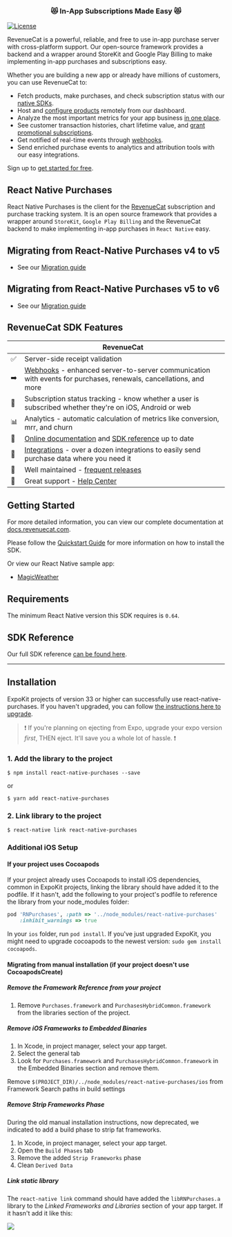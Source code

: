 <h3 align="center">😻 In-App Subscriptions Made Easy 😻</h3>

[![License](https://img.shields.io/cocoapods/l/RevenueCat.svg?style=flat)](http://cocoapods.org/pods/RevenueCat)

RevenueCat is a powerful, reliable, and free to use in-app purchase server with cross-platform support. Our open-source framework provides a backend and a wrapper around StoreKit and Google Play Billing to make implementing in-app purchases and subscriptions easy. 

Whether you are building a new app or already have millions of customers, you can use RevenueCat to:

  * Fetch products, make purchases, and check subscription status with our [native SDKs](https://docs.revenuecat.com/docs/installation). 
  * Host and [configure products](https://docs.revenuecat.com/docs/entitlements) remotely from our dashboard. 
  * Analyze the most important metrics for your app business [in one place](https://docs.revenuecat.com/docs/charts).
  * See customer transaction histories, chart lifetime value, and [grant promotional subscriptions](https://docs.revenuecat.com/docs/customers).
  * Get notified of real-time events through [webhooks](https://docs.revenuecat.com/docs/webhooks).
  * Send enriched purchase events to analytics and attribution tools with our easy integrations.

Sign up to [get started for free](https://app.revenuecat.com/signup).

## React Native Purchases

React Native Purchases is the client for the [RevenueCat](https://www.revenuecat.com/) subscription and purchase tracking system. It is an open source framework that provides a wrapper around `StoreKit`, `Google Play Billing` and the RevenueCat backend to make implementing in-app purchases in `React Native` easy.

## Migrating from React-Native Purchases v4 to v5
- See our [Migration guide](./v4_to_v5_migration_guide.md)

## Migrating from React-Native Purchases v5 to v6
- See our [Migration guide](./migrations/v6-MIGRATION.md)

## RevenueCat SDK Features
|   | RevenueCat |
| --- | --- |
✅ | Server-side receipt validation
➡️ | [Webhooks](https://docs.revenuecat.com/docs/webhooks) - enhanced server-to-server communication with events for purchases, renewals, cancellations, and more   
🎯 | Subscription status tracking - know whether a user is subscribed whether they're on iOS, Android or web  
📊 | Analytics - automatic calculation of metrics like conversion, mrr, and churn  
📝 | [Online documentation](https://docs.revenuecat.com/docs) and [SDK reference](https://revenuecat.github.io/react-native-purchases-docs/) up to date  
🔀 | [Integrations](https://www.revenuecat.com/integrations) - over a dozen integrations to easily send purchase data where you need it  
💯 | Well maintained - [frequent releases](https://github.com/RevenueCat/purchases-ios/releases)  
📮 | Great support - [Help Center](https://revenuecat.zendesk.com) 

## Getting Started
For more detailed information, you can view our complete documentation at [docs.revenuecat.com](https://docs.revenuecat.com/docs).

Please follow the [Quickstart Guide](https://docs.revenuecat.com/docs/) for more information on how to install the SDK.

Or view our React Native sample app:
- [MagicWeather](examples/MagicWeather)

## Requirements

The minimum React Native version this SDK requires is `0.64`.

## SDK Reference
Our full SDK reference [can be found here](https://revenuecat.github.io/react-native-purchases-docs/).

---

## Installation

ExpoKit projects of version 33 or higher can successfully use react-native-purchases. If you haven't upgraded, you can follow [the instructions here to upgrade](https://docs.expo.io/versions/latest/expokit/expokit/#upgrading-expokit). 

> ❗️ If you're planning on ejecting from Expo, upgrade your expo version _first_, THEN eject. It'll save you a whole lot of hassle. ❗️

### 1. Add the library to the project

```
$ npm install react-native-purchases --save
```

or

```
$ yarn add react-native-purchases
```

### 2. Link library to the project

```
$ react-native link react-native-purchases
```

### Additional iOS Setup

#### If your project uses Cocoapods
If your project already uses Cocoapods to install iOS dependencies, common in ExpoKit projects, linking the library should have added it to the podfile. If it hasn't, add the following to your project's podfile to reference the library from your node_modules folder:

```ruby
pod 'RNPurchases', :path => '../node_modules/react-native-purchases'
    :inhibit_warnings => true
```

In your `ios` folder, run `pod install`. If you've just upgraded ExpoKit, you might need to upgrade cocoapods to the newest version: `sudo gem install cocoapods`. 

#### Migrating from manual installation (if your project doesn't use CocoapodsCreate)

##### Remove the Framework Reference from your project

1. Remove `Purchases.framework` and `PurchasesHybridCommon.framework` from the libraries section of the project. 

##### Remove iOS Frameworks to Embedded Binaries
1. In Xcode, in project manager, select your app target.
1. Select the general tab
1. Look for `Purchases.framework` and `PurchasesHybridCommon.framework` in the Embedded Binaries section and remove them.

Remove `$(PROJECT_DIR)/../node_modules/react-native-purchases/ios` from Framework Search paths in build settings

##### Remove Strip Frameworks Phase
During the old manual installation instructions, now deprecated, we indicated to add a build phase to strip fat frameworks. 
1. In Xcode, in project manager, select your app target.
2. Open the `Build Phases` tab
3. Remove the added `Strip Frameworks` phase
4. Clean `Derived Data` 

##### Link static library
The `react-native link` command should have added the `libRNPurchases.a` library to the _Linked Frameworks and Libraries_ section of your app target. If it hasn't add it like this:

![](https://media.giphy.com/media/U2MMgrdYlkRhEcy80J/giphy.gif)
